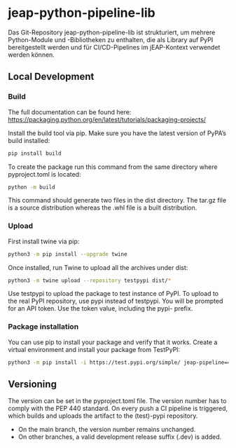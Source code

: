 # jeap-python-pipeline-lib
Das Git-Repository jeap-python-pipeline-lib ist strukturiert, um mehrere Python-Module und -Bibliotheken zu enthalten, die als Library auf PyPI bereitgestellt werden und für CI/CD-Pipelines im jEAP-Kontext verwendet werden können.

## Local Development

### Build

The full documentation can be found here: https://packaging.python.org/en/latest/tutorials/packaging-projects/

Install the build tool via pip. Make sure you have the latest version of PyPA’s build installed:
```bash
pip install build
```
To create the package run this command from the same directory where pyproject.toml is located:
```bash
python -m build
```
This command should generate two files in the dist directory. The tar.gz file is a source distribution whereas the .whl file is a built distribution.

### Upload

First install twine via pip:
```bash
python3 -m pip install --upgrade twine
```

Once installed, run Twine to upload all the archives under dist:
```bash
python3 -m twine upload --repository testpypi dist/*
```
Use testpypi to upload the package to test instance of PyPI. To upload to the real PyPI repository, use pypi instead of testpypi.
You will be prompted for an API token. Use the token value, including the pypi- prefix.

### Package installation

You can use pip to install your package and verify that it works. Create a virtual environment and install your package from TestPyPI:
```bash
python3 -m pip install -i https://test.pypi.org/simple/ jeap-pipeline==0.1.0
```

## Versioning
The version can be set in the pyproject.toml file. The version number has to comply with the PEP 440 standard.
On every push a CI pipeline is triggered, which builds and uploads the artifact to the (test)-pypi repository. 
 - On the main branch, the version number remains unchanged. 
 - On other branches, a valid development release suffix (.dev<timestamp>) is added. 

